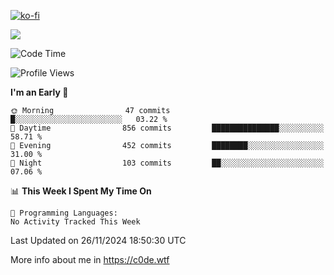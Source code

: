 [![ko-fi](https://ko-fi.com/img/githubbutton_sm.svg)](https://ko-fi.com/Z8Z4Y2LKX)

<a href="https://wakatime.com"><img src="https://wakatime.com/share/@c0dezin/b7f18a7c-ab3a-40b8-8bc7-b1b7bf71f1d6.svg" /></a>

<!--START_SECTION:waka-->
![Code Time](http://img.shields.io/badge/Code%20Time-144%20hrs%2027%20mins-blue)

![Profile Views](http://img.shields.io/badge/Profile%20Views-1-blue)

**I'm an Early 🐤** 

```text
🌞 Morning                47 commits          █░░░░░░░░░░░░░░░░░░░░░░░░   03.22 % 
🌆 Daytime                856 commits         ███████████████░░░░░░░░░░   58.71 % 
🌃 Evening                452 commits         ████████░░░░░░░░░░░░░░░░░   31.00 % 
🌙 Night                  103 commits         ██░░░░░░░░░░░░░░░░░░░░░░░   07.06 % 
```


📊 **This Week I Spent My Time On** 

```text
💬 Programming Languages: 
No Activity Tracked This Week
```


 Last Updated on 26/11/2024 18:50:30 UTC
<!--END_SECTION:waka-->

More info about me in https://c0de.wtf
